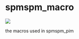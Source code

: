 # spmspm_macro
[![](https://tokei.rs/b1/github/shenjiangqiu/spmspm_macro)](https://github.com/shenjiangqiu/spmspm_macro)

the macros used in spmspm_pim
